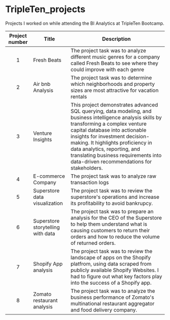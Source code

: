 # TripleTen_projects
Projects I worked on while attending the BI Analytics at TripleTen Bootcamp.

| Project number | Title | Description |
| :-----------: | ----------- |----------- |
| 1 | Fresh Beats | The project task was to analyze different music genres for a company called Fresh Beats to see where they could improve with each genre |
| 2 | Air bnb Analysis| The project task was to determine which neighborhoods and property sizes are most attractive for vacation rentals |
| 3 | Venture Insights | This project demonstrates advanced SQL querying, data modeling, and business intelligence analysis skills by transforming a complex venture capital database into actionable insights for investment decision-making. It highlights proficiency in data analytics, reporting, and translating business requirements into data-driven recommendations for stakeholders.
| 4 | E-commerce Company | The project task was to analyze raw transaction logs |
| 5 | Superstore data visualization | The project task was to review the superstore's operations and increase its profitability to avoid bankrupcy.  
| 6 | Superstore storytelling with data | The project task was to prepare an analysis for the CEO of the Superstore to help them understand what is causing customers to return their orders and how to reduce the volume of returned orders.  
| 7 | Shopify App analysis | The project task was to review the landscape of apps on the Shopify platfrom, using data scraped from publicly available Shopify Websites.  I had to figure out what key factors play into the success of a Shopify app.  
| 8 | Zomato restaurant analysis | The project task was to analyze  the business performance of Zomato's multinational restaurant aggregator and food delivery company.  
